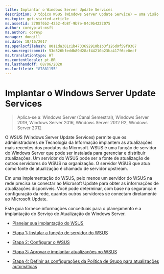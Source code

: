 ```yaml
---
title: Implantar o Windows Server Update Services
description: O tópico WSUS (Windows Server Update Service) – uma visão geral do processo da implantação com links para quatro etapas para realizá-lo
ms.topic: get-started-article
ms.assetid: 2708f6b2-4252-4b8f-9b7e-84c9b4222075
author: coreyp-at-msft
ms.author: coreyp
manager: dongill
ms.date: 10/16/2017
ms.openlocfilehash: 8011da301c1b4733692910b1b3f126d0f59f9307
ms.sourcegitcommit: 53d526bfeddb89d28af44210a23ba417f6ce0ecf
ms.translationtype: HT
ms.contentlocale: pt-BR
ms.lasthandoff: 08/06/2020
ms.locfileid: "87881155"
---
```

# <a name="deploy-windows-server-update-services"></a>Implantar o Windows Server Update Services

>Aplica-se a: Windows Server (Canal Semestral), Windows Server 2019, Windows Server 2016, Windows Server 2012 R2, Windows Server 2012

O WSUS (Windows Server Update Services) permite que os administradores de Tecnologia da Informação implantem as atualizações mais recentes dos produtos da Microsoft. WSUS é uma função de servidor do Windows Server que pode ser instalada para gerenciar e distribuir atualizações. Um servidor do WSUS pode ser a fonte de atualização de outros servidores do WSUS na organização. O servidor WSUS que atua como fonte de atualização é chamado de servidor upstream.

Em uma implementação do WSUS, pelo menos um servidor do WSUS na rede precisa se conectar ao Microsoft Update para obter as informações de atualizações disponíveis. Você pode determinar, com base na segurança e configuração da rede, quantos outros servidores se conectam diretamente ao Microsoft Update.

Este guia fornece informações conceituais para o planejamento e a implantação do Serviço de Atualização do Windows Server.

-   [Planejar sua implantação do WSUS](../plan/plan-your-wsus-deployment.md)

-   [Etapa 1: Instalar a função de servidor do WSUS](1-install-the-wsus-server-role.md)

-   [Etapa 2: Configurar o WSUS](2-configure-wsus.md)

-   [Etapa 3: Aprovar e implantar atualizações no WSUS](3-approve-and-deploy-updates-in-wsus.md)

-   [Etapa 4: Definir as configurações da Política de Grupo para atualizações automáticas](4-configure-group-policy-settings-for-automatic-updates.md)
